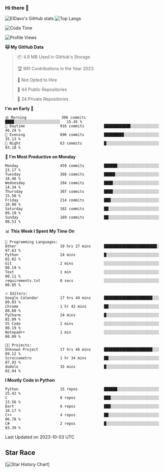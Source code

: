 ### Hi there 👋
![ElDavo's GitHub stats](https://github-readme-stats.vercel.app/api?username=ElDavoo&show_icons=true&theme=chartreuse-dark)
![Top Langs](https://github-readme-stats.vercel.app/api/top-langs/?username=ElDavoo&theme=chartreuse-dark&layout=compact)

<!--START_SECTION:waka-->
![Code Time](http://img.shields.io/badge/Code%20Time-434%20hrs%2038%20mins-blue)

![Profile Views](http://img.shields.io/badge/Profile%20Views-11-blue)

**🐱 My GitHub Data** 

> 📦 4.8 MB Used in GitHub's Storage 
 > 
> 🏆 991 Contributions in the Year 2023
 > 
> 🚫 Not Opted to Hire
 > 
> 📜 44 Public Repositories 
 > 
> 🔑 24 Private Repositories 
 > 
**I'm an Early 🐤** 

```text
🌞 Morning                306 commits         ████░░░░░░░░░░░░░░░░░░░░░   15.45 % 
🌆 Daytime                916 commits         ████████████░░░░░░░░░░░░░   46.24 % 
🌃 Evening                696 commits         █████████░░░░░░░░░░░░░░░░   35.13 % 
🌙 Night                  63 commits          █░░░░░░░░░░░░░░░░░░░░░░░░   03.18 % 
```
📅 **I'm Most Productive on Monday** 

```text
Monday                   459 commits         ██████░░░░░░░░░░░░░░░░░░░   23.17 % 
Tuesday                  366 commits         █████░░░░░░░░░░░░░░░░░░░░   18.48 % 
Wednesday                284 commits         ████░░░░░░░░░░░░░░░░░░░░░   14.34 % 
Thursday                 307 commits         ████░░░░░░░░░░░░░░░░░░░░░   15.50 % 
Friday                   214 commits         ███░░░░░░░░░░░░░░░░░░░░░░   10.80 % 
Saturday                 182 commits         ██░░░░░░░░░░░░░░░░░░░░░░░   09.19 % 
Sunday                   169 commits         ██░░░░░░░░░░░░░░░░░░░░░░░   08.53 % 
```


📊 **This Week I Spent My Time On** 

```text
💬 Programming Languages: 
Other                    19 hrs 27 mins      ████████████████████████░   97.63 % 
Python                   24 mins             █░░░░░░░░░░░░░░░░░░░░░░░░   02.02 % 
Git                      2 mins              ░░░░░░░░░░░░░░░░░░░░░░░░░   00.19 % 
Text                     1 min               ░░░░░░░░░░░░░░░░░░░░░░░░░   00.11 % 
requirements.txt         0 secs              ░░░░░░░░░░░░░░░░░░░░░░░░░   00.05 % 

🔥 Editors: 
Google Calendar          17 hrs 44 mins      ██████████████████████░░░   89.03 % 
Chrome                   1 hr 42 mins        ██░░░░░░░░░░░░░░░░░░░░░░░   08.60 % 
PyCharm                  24 mins             █░░░░░░░░░░░░░░░░░░░░░░░░   02.09 % 
VS Code                  2 mins              ░░░░░░░░░░░░░░░░░░░░░░░░░   00.19 % 
Notepad++                1 min               ░░░░░░░░░░░░░░░░░░░░░░░░░   00.09 % 

🐱‍💻 Projects: 
Unknown Project          17 hrs 46 mins      ██████████████████████░░░   89.12 % 
Scroccometro             1 hr 34 mins        ██░░░░░░░░░░░░░░░░░░░░░░░   07.93 % 
dodolo                   35 mins             █░░░░░░░░░░░░░░░░░░░░░░░░   02.94 % 
```

**I Mostly Code in Python** 

```text
Python                   15 repos            ██████░░░░░░░░░░░░░░░░░░░   25.42 % 
C                        8 repos             ███░░░░░░░░░░░░░░░░░░░░░░   13.56 % 
Dart                     6 repos             ███░░░░░░░░░░░░░░░░░░░░░░   10.17 % 
C++                      4 repos             ██░░░░░░░░░░░░░░░░░░░░░░░   06.78 % 
C#                       2 repos             █░░░░░░░░░░░░░░░░░░░░░░░░   03.39 % 
```




 Last Updated on 2023-10-03 UTC
<!--END_SECTION:waka-->

## Star Race

[![Star History Chart](https://api.star-history.com/svg?repos=ElDavoo/WhatsApp-Crypt14-Crypt15-Decrypter,ElDavoo/TuringOS,EliteAndroidApps/WhatsApp-Crypt12-Decrypter,KnugiHK/Whatsapp-Chat-Exporter&type=Date)]
